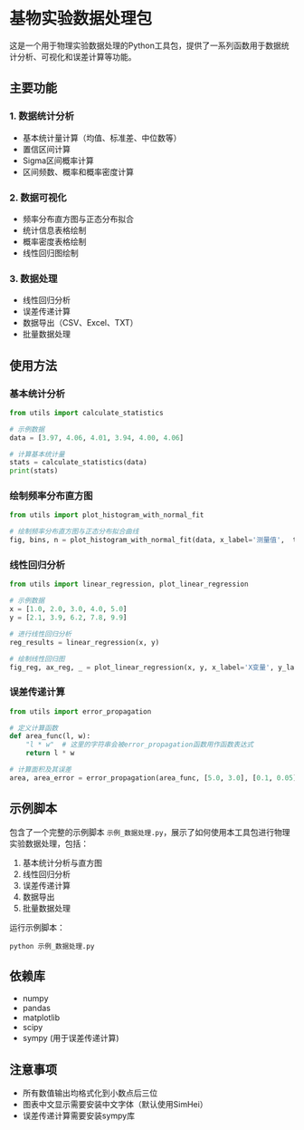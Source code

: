 # 基物实验数据处理包

这是一个用于物理实验数据处理的Python工具包，提供了一系列函数用于数据统计分析、可视化和误差计算等功能。

## 主要功能

### 1. 数据统计分析
- 基本统计量计算（均值、标准差、中位数等）
- 置信区间计算
- Sigma区间概率计算
- 区间频数、概率和概率密度计算

### 2. 数据可视化
- 频率分布直方图与正态分布拟合
- 统计信息表格绘制
- 概率密度表格绘制
- 线性回归图绘制

### 3. 数据处理
- 线性回归分析
- 误差传递计算
- 数据导出（CSV、Excel、TXT）
- 批量数据处理

## 使用方法

### 基本统计分析
```python
from utils import calculate_statistics

# 示例数据
data = [3.97, 4.06, 4.01, 3.94, 4.00, 4.06]

# 计算基本统计量
stats = calculate_statistics(data)
print(stats)
```

### 绘制频率分布直方图
```python
from utils import plot_histogram_with_normal_fit

# 绘制频率分布直方图与正态分布拟合曲线
fig, bins, n = plot_histogram_with_normal_fit(data, x_label='测量值',  title='频率分布直方图与正态分布拟合')
```

### 线性回归分析
```python
from utils import linear_regression, plot_linear_regression

# 示例数据
x = [1.0, 2.0, 3.0, 4.0, 5.0]
y = [2.1, 3.9, 6.2, 7.8, 9.9]

# 进行线性回归分析
reg_results = linear_regression(x, y)

# 绘制线性回归图
fig_reg, ax_reg, _ = plot_linear_regression(x, y, x_label='X变量', y_label='Y变量', title='线性回归分析')
```

### 误差传递计算
```python
from utils import error_propagation

# 定义计算函数
def area_func(l, w):
    "l * w"  # 这里的字符串会被error_propagation函数用作函数表达式
    return l * w

# 计算面积及其误差
area, area_error = error_propagation(area_func, [5.0, 3.0], [0.1, 0.05], ['l', 'w'])
```

## 示例脚本

包含了一个完整的示例脚本 `示例_数据处理.py`，展示了如何使用本工具包进行物理实验数据处理，包括：

1. 基本统计分析与直方图
2. 线性回归分析
3. 误差传递计算
4. 数据导出
5. 批量数据处理

运行示例脚本：
```
python 示例_数据处理.py
```

## 依赖库

- numpy
- pandas
- matplotlib
- scipy
- sympy (用于误差传递计算)

## 注意事项

- 所有数值输出均格式化到小数点后三位
- 图表中文显示需要安装中文字体（默认使用SimHei）
- 误差传递计算需要安装sympy库